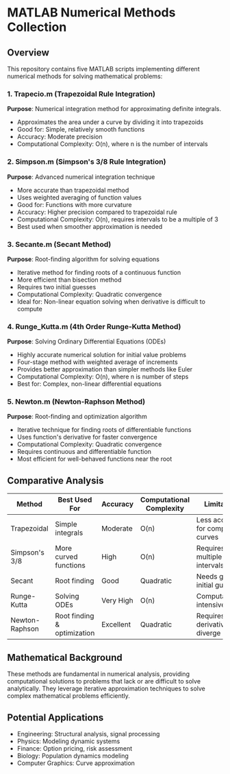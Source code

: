 # MATLAB Numerical Methods Collection

## Overview
This repository contains five MATLAB scripts implementing different numerical methods for solving mathematical problems:

### 1. Trapecio.m (Trapezoidal Rule Integration)
**Purpose**: Numerical integration method for approximating definite integrals.
- Approximates the area under a curve by dividing it into trapezoids
- Good for: Simple, relatively smooth functions
- Accuracy: Moderate precision
- Computational Complexity: O(n), where n is the number of intervals

### 2. Simpson.m (Simpson's 3/8 Rule Integration)
**Purpose**: Advanced numerical integration technique
- More accurate than trapezoidal method
- Uses weighted averaging of function values
- Good for: Functions with more curvature
- Accuracy: Higher precision compared to trapezoidal rule
- Computational Complexity: O(n), requires intervals to be a multiple of 3
- Best used when smoother approximation is needed

### 3. Secante.m (Secant Method)
**Purpose**: Root-finding algorithm for solving equations
- Iterative method for finding roots of a continuous function
- More efficient than bisection method
- Requires two initial guesses
- Computational Complexity: Quadratic convergence
- Ideal for: Non-linear equation solving when derivative is difficult to compute

### 4. Runge_Kutta.m (4th Order Runge-Kutta Method)
**Purpose**: Solving Ordinary Differential Equations (ODEs)
- Highly accurate numerical solution for initial value problems
- Four-stage method with weighted average of increments
- Provides better approximation than simpler methods like Euler
- Computational Complexity: O(n), where n is number of steps
- Best for: Complex, non-linear differential equations

### 5. Newton.m (Newton-Raphson Method)
**Purpose**: Root-finding and optimization algorithm
- Iterative technique for finding roots of differentiable functions
- Uses function's derivative for faster convergence
- Computational Complexity: Quadratic convergence
- Requires continuous and differentiable function
- Most efficient for well-behaved functions near the root

## Comparative Analysis

| Method | Best Used For | Accuracy | Computational Complexity | Limitations |
|--------|--------------|----------|--------------------------|-------------|
| Trapezoidal | Simple integrals | Moderate | O(n) | Less accurate for complex curves |
| Simpson's 3/8 | More curved functions | High | O(n) | Requires multiple of 3 intervals |
| Secant | Root finding | Good | Quadratic | Needs good initial guesses |
| Runge-Kutta | Solving ODEs | Very High | O(n) | Computationally intensive |
| Newton-Raphson | Root finding & optimization | Excellent | Quadratic | Requires derivative, can diverge |

## Mathematical Background
These methods are fundamental in numerical analysis, providing computational solutions to problems that lack or are difficult to solve analytically. They leverage iterative approximation techniques to solve complex mathematical problems efficiently.

## Potential Applications
- Engineering: Structural analysis, signal processing
- Physics: Modeling dynamic systems
- Finance: Option pricing, risk assessment
- Biology: Population dynamics modeling
- Computer Graphics: Curve approximation

